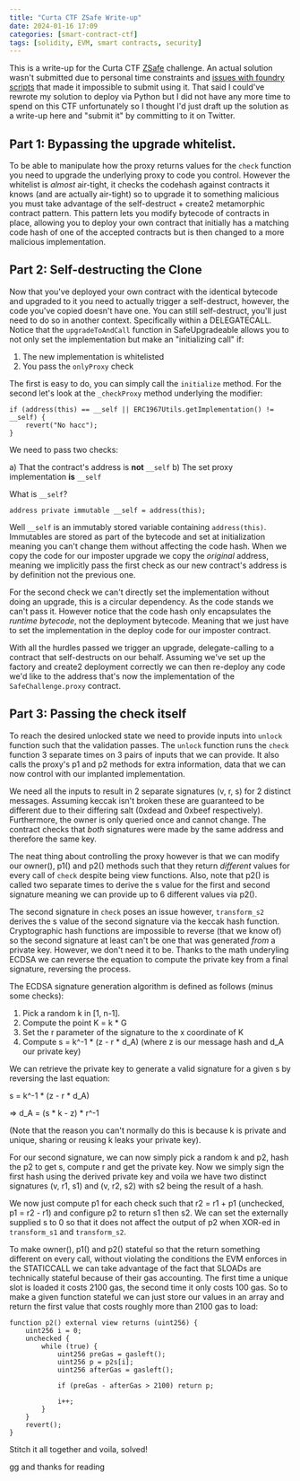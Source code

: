 ```yaml
---
title: "Curta CTF ZSafe Write-up"
date: 2024-01-16 17:09
categories: [smart-contract-ctf]
tags: [solidity, EVM, smart contracts, security]
---
```


This is a write-up for the Curta CTF [ZSafe](https://www.curta.wtf/puzzle/base:5) challenge. An
actual solution wasn't submitted due to personal time constraints and [issues with foundry
scripts](https://github.com/foundry-rs/foundry/issues/6825) that made it impossible to submit using
it. That said I could've rewrote my solution to deploy via Python but I did not have any more time
to spend on this CTF unfortunately so I thought I'd just draft up the solution as a write-up here
and "submit it" by committing to it on Twitter.


## Part 1: Bypassing the upgrade whitelist.

To be able to manipulate how the proxy returns values for the `check` function you need to upgrade the underlying proxy to code you control. However the whitelist is _almost_ air-tight, it checks the codehash against contracts it knows (and are actually air-tight) so to upgrade it to something malicious you must take advantage of the self-destruct + create2 metamorphic contract pattern. This pattern lets you modify bytecode of contracts in place, allowing you to deploy your own contract that initially has a matching code hash of one of the accepted contracts but is then changed to a more malicious implementation.

## Part 2: Self-destructing the Clone

Now that you've deployed your own contract with the identical bytecode and upgraded to it you need to actually trigger a self-destruct, however, the code you've copied doesn't have one. You can still self-destruct, you'll just need to do so in another context. Specifically within a DELEGATECALL. Notice that the `upgradeToAndCall` function in SafeUpgradeable allows you to not only set the implementation but make an "initializing call" if:

1. The new implementation is whitelisted
2. You pass the `onlyProxy` check

The first is easy to do, you can simply call the `initialize` method. For the second let's look at the `_checkProxy` method underlying the modifier:

```solidity
if (address(this) == __self || ERC1967Utils.getImplementation() != __self) {
    revert("No hacc");
}
```

We need to pass two checks:

a) That the contract's address is **not** `__self`
b) The set proxy implementation **is** `__self`

What is `__self`?

```solidity
address private immutable __self = address(this);
```

Well `__self` is an immutably stored variable containing `address(this)`. Immutables are stored as part of the bytecode and set at initialization meaning you can't change them without affecting the code hash. When we copy the code for our imposter upgrade we copy the *original* address, meaning we implicitly pass the first check as our new contract's address is by definition not the previous one.

For the second check we can't directly set the implementation without doing an upgrade, this is a circular dependency. As the code stands we can't pass it. However notice that the code hash only encapsulates the *runtime bytecode*, not the deployment bytecode. Meaning that we just have to set the implementation in the deploy code for our imposter contract.

With all the hurdles passed we trigger an upgrade, delegate-calling to a contract that self-destructs on our behalf. Assuming we've set up the factory and create2 deployment correctly we can then re-deploy any code we'd like to the address that's now the implementation of the `SafeChallenge.proxy` contract.

## Part 3: Passing the check itself

To reach the desired unlocked state we need to provide inputs into `unlock` function such that the validation passes. The `unlock` function runs the `check` function 3 separate times on 3 pairs of inputs that we can provide. It also calls the proxy's p1 and p2 methods for extra information, data that we can now control with our implanted implementation.

We need all the inputs to result in 2 separate signatures (v, r, s) for 2 distinct messages. Assuming keccak isn't broken these are guaranteed to be different due to their differing salt (0xdead and 0xbeef respectively). Furthermore, the owner is only queried once and cannot change. The contract checks that *both* signatures were made by the same address and therefore the same key.

The neat thing about controlling the proxy however is that we can modify our owner(), p1() and p2() methods such that they return *different* values for every call of `check` despite being view functions. Also, note that p2() is called two separate times to derive the s value for the first and second signature meaning we can provide up to 6 different values via p2().

The second signature in `check` poses an issue however, `transform_s2` derives the s value of the second signature via the keccak hash function. Cryptographic hash functions are impossible to reverse (that we know of) so the second signature at least can't be one that was generated *from* a private key. However, we don't need it to be. Thanks to the math underyling ECDSA we can reverse the equation to compute the private key from a final signature, reversing the process.

The ECDSA signature generation algorithm is defined as follows (minus some checks):

1. Pick a random k in [1, n-1].
2. Compute the point K = k * G
3. Set the r parameter of the signature to the x coordinate of K
4. Compute s = k^-1 * (z - r * d_A) (where z is our message hash and d_A our private key)

We can retrieve the private key to generate a valid signature for a given s by reversing the last equation:

s = k^-1 * (z - r * d_A)

=> d_A = (s * k - z) * r^-1

(Note that the reason you can't normally do this is because k is private and unique, sharing or reusing k leaks your private key).

For our second signature, we can now simply pick a random k and p2, hash the p2 to get s, compute r and get the private key. Now we simply sign the first hash using the derived private key and voila we have two distinct signatures (v, r1, s1) and (v, r2, s2) with s2 being the result of a hash.

We now just compute p1 for each check such that r2 = r1 + p1 (unchecked, p1 = r2 - r1) and configure p2 to return s1 then s2. We can set the externally supplied s to 0 so that it does not affect the output of p2 when XOR-ed in `transform_s1` and `transform_s2`.

To make owner(), p1() and p2() stateful so that the return something different on every call, without violating the conditions the EVM enforces in the STATICCALL we can take advantage of the fact that SLOADs are technically stateful because of their gas accounting. The first time a unique slot is loaded it costs 2100 gas, the second time it only costs 100 gas. So to make a given function stateful we can just store our values in an array and return the first value that costs roughly more than 2100 gas to load:

```solidity
function p2() external view returns (uint256) {
    uint256 i = 0;
    unchecked {
        while (true) {
            uint256 preGas = gasleft();
            uint256 p = p2s[i];
            uint256 afterGas = gasleft();

            if (preGas - afterGas > 2100) return p;

            i++;
        }
    }
    revert();
}
```

Stitch it all together and voila, solved!

gg and thanks for reading
